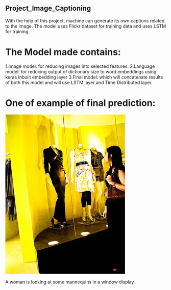 ## Project_Image_Captioning
With the help of this project, machine can generate its own captions related to the image. The model uses Flickr dataset for training data and uses LSTM for training.

# The Model made contains:
1.Image model: for reducing images into selected features.
2.Language model: for reducing output of dictionary size to word embeddings using keras inbuilt embedding layer
3.Final model: which will concatenate results of both this model and will use LSTM layer and Time Distributed layer.
  
  
# One of example of final prediction:

![alt text](./download.jpeg)

A woman is looking at some mannequins in a window display .
